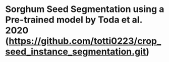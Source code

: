 # Sorghum Seed Segmentation using a Pre-trained model by Toda et al. 2020 (https://github.com/totti0223/crop_seed_instance_segmentation.git)



